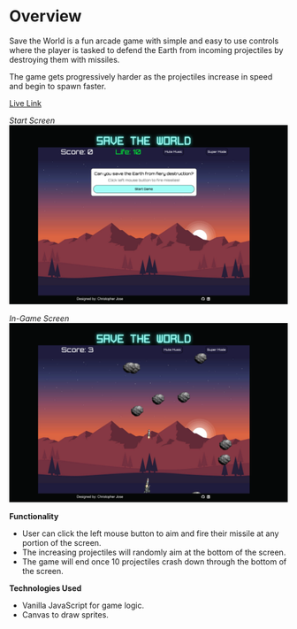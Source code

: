 # Overview

Save the World is a fun arcade game with simple and easy to use controls where the player is tasked to defend the Earth from incoming projectiles by destroying them with missiles. 

The game gets progressively harder as the projectiles increase in speed and begin to spawn faster. 

[Live Link](https://christopherjose707.github.io/Save-the-World-game/)

*Start Screen*
![](docs/Screen%20Shot%202021-01-10%20at%209.31.23%20PM.png)

*In-Game Screen*
![enter image description here](docs/Screen%20Shot%202021-01-10%20at%209.30.11%20PM.png)


**Functionality**

 - User can click the left mouse button to aim and fire their missile at any portion of the screen.
 - The increasing projectiles will randomly aim at the bottom of the screen. 
 - The game will end once 10 projectiles crash down through the bottom of the screen. 

**Technologies Used**

 - Vanilla JavaScript for game logic.
 - Canvas to draw sprites. 
